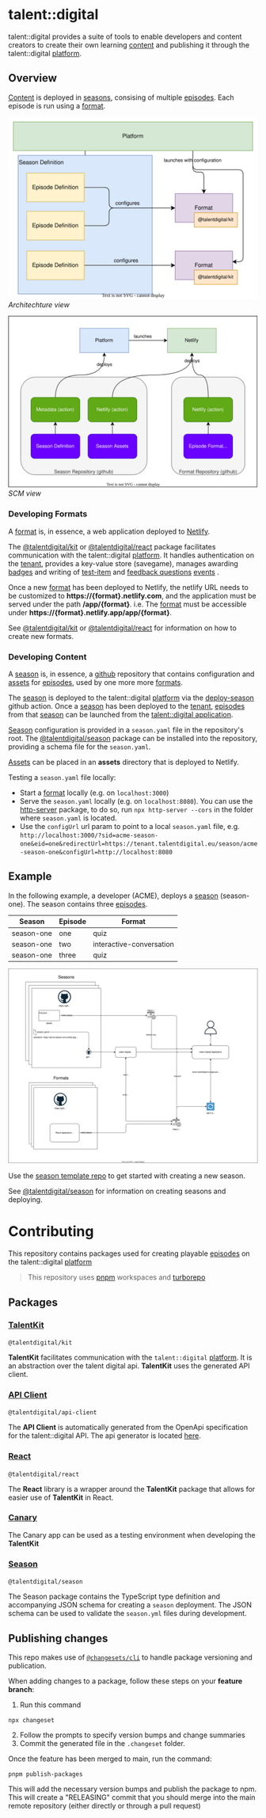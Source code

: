 # talent::digital

talent::digital provides a suite of tools to enable developers and content creators to create their own learning [content](/docs/GLOSSARY.md#content) and publishing it through the talent::digital [platform](/docs/GLOSSARY.md#platform).

## Overview

[Content](/docs/GLOSSARY.md#content) is deployed in [seasons](/docs/GLOSSARY.md#season), consising of multiple [episodes](/docs/GLOSSARY.md#episode). Each episode is run using a [format](/docs/GLOSSARY.md#format).

![Architecture view](/docs/assets/architecture.drawio.svg)
_Architechture view_

![SCM view](/docs/assets/scm-view.drawio.svg)
_SCM view_

### Developing Formats

A [format](/docs/GLOSSARY.md#format) is, in essence, a web application deployed to [Netlify](https://netlify.com).

The [@talentdigital/kit](/packages/kit/) or [@talentdigital/react](/packages/react/) package facilitates communication with the talent::digital [platform](/docs/GLOSSARY.md#platform). It handles authentication on the [tenant](/docs/GLOSSARY.md#tenant), provides a key-value store (savegame), manages awarding [badges](/docs/GLOSSARY.md#bagde) and writing of [test-item](/docs/GLOSSARY.md#test-item) and [feedback questions](/docs/GLOSSARY.md#feedback-question) [events](/docs/GLOSSARY.md#event) .

Once a new [format](/docs/GLOSSARY.md#format) has been deployed to Netlify, the netlify URL needs to be customized to **https://{format}.netlify.com**, and the application must be served under the path **/app/{format}**. i.e. The [format](/docs/GLOSSARY.md#format) must be accessible under **https://{format}.netlify.app/app/{format}**.

See [@talentdigital/kit](/packages/kit/) or [@talentdigital/react](/packages/react/) for information on how to create new formats.

### Developing Content

A [season](/docs/GLOSSARY.md#season) is, in essence, a [github](https://github.com) repository that contains configuration and [assets](/docs/GLOSSARY.md#asset) for [episodes](/docs/GLOSSARY.md#episode), used by one more more [formats](/docs/GLOSSARY.md#format).

The [season](/docs/GLOSSARY.md#season) is deployed to the talent::digital [platform](/docs/GLOSSARY.md#platform) via the [deploy-season](https://github.com/talent-digital/deploy-season) github action. Once a [season](/docs/GLOSSARY.md#season) has been deployed to the [tenant](/docs/GLOSSARY.md#tenant), [episodes](/docs/GLOSSARY.md#episode) from that [season](/docs/GLOSSARY.md#season) can be launched from the [talent::digital application](/docs/GLOSSARY.md#talentdigital-application).

[Season](/docs/GLOSSARY.md#season) configuration is provided in a `season.yaml` file in the repository's root. The [@talentdigital/season](/packages/season/) package can be installed into the repository, providing a schema file for the `season.yaml`.

[Assets](/docs/GLOSSARY.md#asset) can be placed in an **assets** directory that is deployed to Netlify.

Testing a `season.yaml` file locally:

- Start a [format](/docs/GLOSSARY.md#format) locally (e.g. on `localhost:3000`)
- Serve the `season.yaml` locally (e.g. on `localhost:8080`). You can use the [http-server](https://www.npmjs.com/package/http-server) package, to do so, run `npx http-server --cors` in the folder where `season.yaml` is located.
- Use the `configUrl` url param to point to a local `season.yaml` file, e.g. `http://localhost:3000/?sid=acme-season-one&eid=one&redirectUrl=https://tenant.talentdigital.eu/season/acme-season-one&configUrl=http://localhost:8080`

## Example

In the following example, a developer (ACME), deploys a [season](/docs/GLOSSARY.md#season) (season-one). The season contains three [episodes](/docs/GLOSSARY.md#episode).

| Season     | Episode | Format                   |
| ---------- | ------- | ------------------------ |
| season-one | one     | quiz                     |
| season-one | two     | interactive-conversation |
| season-one | three   | quiz                     |

![Platform Diagram](/docs/assets/talent-digital.platform.drawio.svg)

<!-- ToDo -->

Use the [season template repo]() to get started with creating a new season.

See [@talentdigital/season](/packages/season/) for information on creating seasons and deploying.

# Contributing

This repository contains packages used for creating playable [episodes](/docs/GLOSSARY.md#episode) on the talent::digital [platform](/docs/GLOSSARY.md#platform)

> This repository uses [pnpm](https://pnpm.io/) workspaces and [turborepo](https://turbo.build/repo)

## Packages

### [TalentKit](packages/kit/)

`@talentdigital/kit`

**TalentKit** facilitates communication with the `talent::digital` [platform](/docs/GLOSSARY.md#platform). It is an abstraction over the talent digital api. **TalentKit** uses the generated API client.

### [API Client](packages/api-client/)

`@talentdigital/api-client`

The **API Client** is automatically generated from the OpenApi specification for the talent::digital API. The api generator is located [here](https://github.com/talent-digital/talentdigital/tree/master/api-client-generator).

### [React](packages/react/)

`@talentdigital/react`

The **React** library is a wrapper around the **TalentKit** package that allows for easier use of **TalentKit** in React.

### [Canary](apps/canary/)

The Canary app can be used as a testing environment when developing the **TalentKit**

### [Season](packages/season/)

`@talentdigital/season`

The Season package contains the TypeScript type definition and accompanying JSON schema for creating a `season` deployment. The JSON schema can be used to validate the `season.yml` files during development.

## Publishing changes

This repo makes use of [`@changesets/cli`](https://www.npmjs.com/package/@changesets/cli) to handle package versioning and publication.

When adding changes to a package, follow these steps on your **feature branch**:

1. Run this command

```
npx changeset
```

2. Follow the prompts to specify version bumps and change summaries
3. Commit the generated file in the `.changeset` folder.

Once the feature has been merged to main, run the command:

```
pnpm publish-packages
```

This will add the necessary version bumps and publish the package to npm.
This will create a "RELEASING" commit that you should merge into the main
remote repository (either directly or through a pull request)
